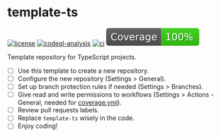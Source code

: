 # template-ts

[![license](https://img.shields.io/badge/License-Apache%202.0-blue.svg)](https://opensource.org/licenses/Apache-2.0)
[![codeql-analysis](https://github.com/varodv/template-ts/actions/workflows/codeql-analysis.yml/badge.svg?branch=main)](https://github.com/varodv/template-ts/actions/workflows/codeql-analysis.yml)
[![ci](https://github.com/varodv/template-ts/actions/workflows/ci.yml/badge.svg?branch=main)](https://github.com/varodv/template-ts/actions/workflows/ci.yml)
[![coverage](https://raw.githubusercontent.com/varodv/template-ts/main/.github/badges/coverage.svg)](https://github.com/varodv/template-ts/actions/workflows/coverage.yml)

Template repository for TypeScript projects.

- [ ] Use this template to create a new repository.
- [ ] Configure the new repository (Settings > General).
- [ ] Set up branch protection rules if needed (Settings > Branches).
- [ ] Give read and write permissions to workflows (Settings > Actions - General, needed for [coverage.yml](https://github.com/varodv/template-ts/blob/main/.github/workflows/coverage.yml)).
- [ ] Review pull requests labels.
- [ ] Replace `template-ts` wisely in the code.
- [ ] Enjoy coding!
